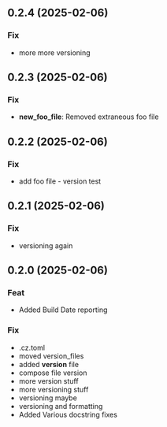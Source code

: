 ## 0.2.4 (2025-02-06)

### Fix

- more more versioning

## 0.2.3 (2025-02-06)

### Fix

- **new_foo_file**: Removed extraneous foo file

## 0.2.2 (2025-02-06)

### Fix

- add foo file - version test

## 0.2.1 (2025-02-06)

### Fix

- versioning again

## 0.2.0 (2025-02-06)

### Feat

- Added Build Date reporting

### Fix

- .cz.toml
- moved version_files
- added __version__ file
- compose file version
- more version stuff
- more versioning stuff
- versioning maybe
- versioning and formatting
- Added Various docstring fixes
